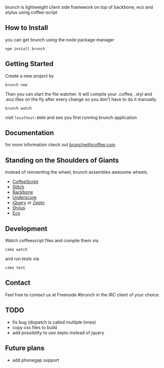 brunch is lightweight client side framework on top of backbone, eco and stylus using coffee-script

## How to Install

you can get brunch using the node package manager

    npm install brunch

## Getting Started

Create a new project by

    brunch new

Then you can start the file watcher. It will compile your .coffee, .styl and .eco files on the fly after every change so you don't have to do it manually.

    brunch watch

visit `localhost:8080` and see you first running brunch application

## Documentation

for more information ckeck out [brunchwithcoffee.com](http://brunchwithcoffee.com)

## Standing on the Shoulders of Giants

Instead of reinventing the wheel, brunch assembles awesome wheels.

* [CoffeeScript](http://jashkenas.github.com/coffee-script/)
* [Stitch](https://github.com/sstephenson/stitch)
* [Backbone](http://documentcloud.github.com/backbone/)
* [Underscore](http://documentcloud.github.com/underscore/)
* [jQuery](http://jquery.com/) or [Zepto](http://zeptojs.com/)
* [Stylus](https://github.com/LearnBoost/stylus)
* [Eco](https://github.com/sstephenson/eco)

## Development

Watch coffeescript files and compile them via

    cake watch

and run tests via

    cake test

## Contact

Feel free to contact us at Freenode #brunch in the IRC client of your choice.

## TODO

* fix bug (dispatch is called multiple times)
* copy css files to build
* add possibility to use zepto instead of jquery

## Future plans

* add phonegap support
